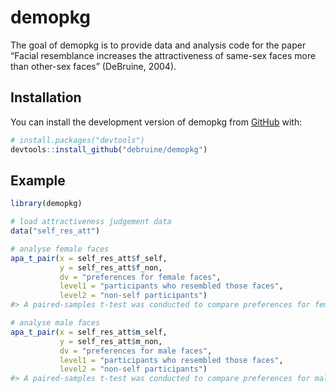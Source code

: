 
<!-- README.md is generated from README.Rmd. Please edit that file -->

# demopkg

<!-- badges: start -->
<!-- badges: end -->

The goal of demopkg is to provide data and analysis code for the paper
“Facial resemblance increases the attractiveness of same-sex faces more
than other-sex faces” (DeBruine, 2004).

## Installation

You can install the development version of demopkg from
[GitHub](https://github.com/) with:

``` r
# install.packages("devtools")
devtools::install_github("debruine/demopkg")
```

## Example

``` r
library(demopkg)

# load attractiveness judgement data 
data("self_res_att")
```

``` r
# analyse female faces
apa_t_pair(x = self_res_att$f_self,
           y = self_res_att$f_non,
           dv = "preferences for female faces",
           level1 = "participants who resembled those faces",
           level2 = "non-self participants")
#> A paired-samples t-test was conducted to compare preferences for female faces between participants who resembled those faces (M = 3.5, SD = 1.6) and non-self participants (M = 3, SD = 1.2). There was a significant difference; t(197.2) = 2.92, p = 0.004.
```

``` r
# analyse male faces
apa_t_pair(x = self_res_att$m_self,
           y = self_res_att$m_non,
           dv = "preferences for male faces",
           level1 = "participants who resembled those faces",
           level2 = "non-self participants")
#> A paired-samples t-test was conducted to compare preferences for male faces between participants who resembled those faces (M = 3.5, SD = 1.4) and non-self participants (M = 2.9, SD = 1). There was a significant difference; t(190.9) = 3.83, p = 0.
```
